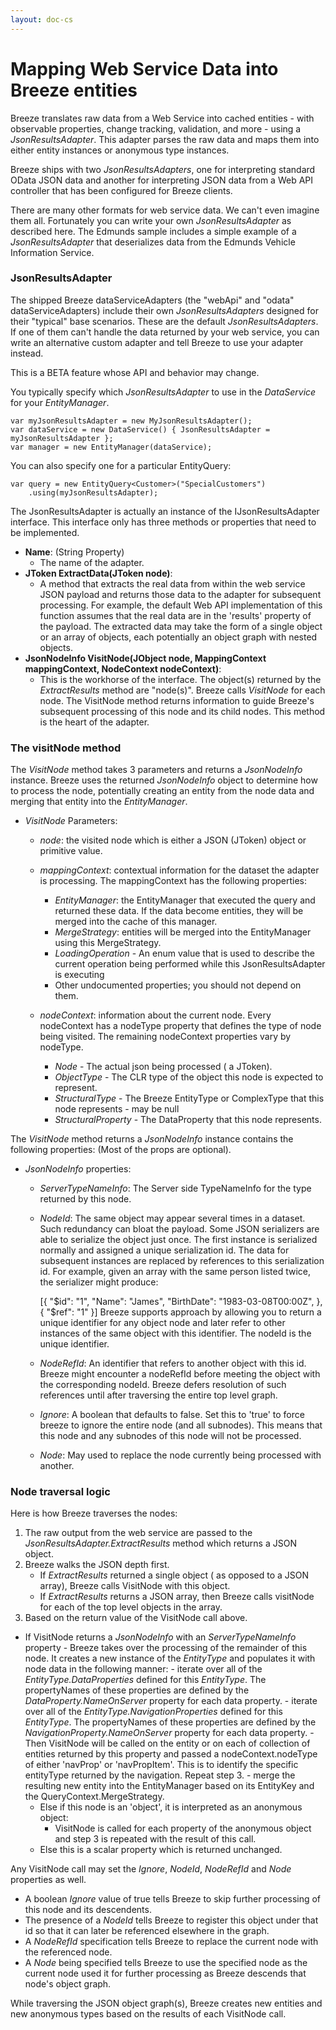 ```yaml
---
layout: doc-cs
---
```


# Mapping Web Service Data into Breeze entities

Breeze translates raw data from a Web Service into cached entities - with observable properties, change tracking, validation, and more - using a *JsonResultsAdapter*.  This adapter parses the raw data and maps them into either entity instances or anonymous type instances.

Breeze ships with two *JsonResultsAdapters*, one for interpreting standard OData JSON data and another for interpreting JSON data from a Web API controller that has been configured for Breeze clients.

There are many other formats for web service data. We can't even imagine them all. Fortunately you can write your own *JsonResultsAdapter* as described here. The Edmunds sample includes a simple example of a *JsonResultsAdapter* that deserializes data from the Edmunds Vehicle Information Service.

### JsonResultsAdapter

The shipped Breeze dataServiceAdapters  (the "webApi" and "odata" dataServiceAdapters) include their own *JsonResultsAdapters* designed for their "typical" base scenarios. These are the default *JsonResultsAdapters*. If one of them can't handle the data returned by your web service, you can write an alternative custom adapter and tell Breeze to use your adapter instead.

This is a BETA feature whose API and behavior may change.

You typically specify which *JsonResultsAdapter* to use in the *DataService* for your *EntityManager*.

    var myJsonResultsAdapter = new MyJsonResultsAdapter();
    var dataService = new DataService() { JsonResultsAdapter = myJsonResultsAdapter };
    var manager = new EntityManager(dataService);

You can also specify one for a particular EntityQuery:

    var query = new EntityQuery<Customer>("SpecialCustomers")
        .using(myJsonResultsAdapter);

The JsonResultsAdapter is actually an instance of the IJsonResultsAdapter interface.  This interface only has three methods or properties that need to be implemented. 

- **Name**: (String Property)
    -  The name of the adapter.
- **JToken ExtractData(JToken node)**: 
    - A method that extracts the real data from within the web service JSON payload and returns those data to the adapter for subsequent processing. For example, the default Web API implementation of this function assumes that the real data are in the 'results' property of the payload. The extracted data may take the form of a single object or an array of objects, each potentially an object graph with nested objects.
- **JsonNodeInfo VisitNode(JObject node, MappingContext mappingContext, NodeContext nodeContext)**: 
    - This is the workhorse of the interface.  The object(s) returned by the *ExtractResults* method are "node(s)". Breeze calls *VisitNode* for each node. The VisitNode method returns information to guide Breeze's subsequent processing of this node and its child nodes. This method is the heart of the adapter.
     
### The visitNode method

The *VisitNode* method takes 3 parameters and returns a *JsonNodeInfo* instance. Breeze uses the returned *JsonNodeInfo* object to determine how to process the node, potentially creating an entity from the node data and merging that entity into the *EntityManager*.

 - *VisitNode* Parameters:

    - *node*: the visited node which is either a JSON (JToken) object or primitive value.
    - *mappingContext*: contextual information for the dataset the adapter is processing. The mappingContext has the following properties:
        - *EntityManager*: the EntityManager that executed the query and returned these data. If the data become entities, they will be merged into the cache of this manager.
        - *MergeStrategy*: entities will be merged into the EntityManager using this MergeStrategy. 
        - *LoadingOperation* - An enum value that is used to describe the current operation being performed while this JsonResultsAdapter is executing
        - Other undocumented properties; you should not depend on them.

    - *nodeContext*: information about the current node. Every nodeContext has a nodeType property that defines the type of node being visited. The remaining nodeContext properties vary by nodeType.

        - *Node* - The actual json being processed ( a JToken).
        - *ObjectType* - The CLR type of the object this node is expected to represent.
        - *StructuralType* - The Breeze EntityType or ComplexType that this node represents - may be null
        - *StructuralProperty* - The DataProperty that this node represents. 
         
The *VisitNode* method returns a *JsonNodeInfo* instance contains the following properties: (Most of the props are optional).
 
   - *JsonNodeInfo* properties:
       - *ServerTypeNameInfo*: The Server side TypeNameInfo for the type returned by this node.  
       - *NodeId*: The same object may appear several times in a dataset. Such redundancy can bloat the payload. Some JSON serializers are able to serialize the object just once. The first instance is serialized normally and assigned a unique serialization id. The data for subsequent instances are replaced by references to this serialization id. For example, given an array with the same person listed twice, the serializer might produce:

            [{
              "$id": "1",
              "Name": "James",
              "BirthDate": "1983-03-08T00:00Z",
            },
            {
              "$ref": "1"
            }]
Breeze supports approach by allowing you to return a unique identifier for any object node and later refer to other instances of the same object with this identifier. The nodeId is the unique identifier.
 
       - *NodeRefId*: An identifier that refers to another object with this id. Breeze might encounter a nodeRefId before meeting the object with the corresponding nodeId. Breeze defers resolution of such references until after traversing the entire top level graph.
       - *Ignore*: A boolean that defaults to false. Set this to 'true' to force breeze to ignore the entire node (and all subnodes).  This means that this node and any subnodes of this node will not be processed.
       - *Node*: May used to replace the node currently being processed with another.
  
### Node traversal logic

Here is how Breeze traverses the nodes:

1. The raw output from the web service are passed to the *JsonResultsAdapter.ExtractResults* method which returns a JSON object. 
2. Breeze walks the JSON depth first. 
    - If *ExtractResults* returned a single object ( as opposed to a JSON array), Breeze calls VisitNode with this object. 
    - If *ExtractResults* returns a JSON array, then Breeze calls visitNode for each of the top level objects in the array.
3. Based on the return value of the VisitNode call above.
  - If VisitNode returns a *JsonNodeInfo* with an *ServerTypeNameInfo* property
        - Breeze takes over the processing of the remainder of this node. It creates a new instance of the *EntityType* and populates it with node data in the following manner:
            - iterate over all of the *EntityType.DataProperties* defined for this *EntityType*. The propertyNames of these properties are defined by the *DataProperty.NameOnServer* property for each data property.
            - iterate over all of the *EntityType.NavigationProperties* defined for this *EntityType*. The propertyNames of these properties are defined by the *NavigationProperty.NameOnServer* property for each data property. 
            - Then VisitNode will be called on the entity or on each of collection of entities returned by this property and passed a nodeContext.nodeType of either 'navProp' or 'navPropItem'. This is to identify the specific entityType returned by the navigation. Repeat step 3.
            - merge the resulting new entity into the EntityManager based on its EntityKey and the QueryContext.MergeStrategy.
    - Else if this node is an 'object', it is interpreted as an anonymous object:   
        - VisitNode is called for each property of the anonymous object and step 3 is repeated with the result of this call.
    - Else this is a scalar property which is returned unchanged.
    
Any VisitNode call may set the *Ignore*, *NodeId*, *NodeRefId* and *Node* properties as well.

- A boolean *Ignore* value of true tells Breeze to skip further processing of this node and its descendents.
- The presence of a *NodeId* tells Breeze to register this object under that id so that it can later be referenced elsewhere in the graph.
- A *NodeRefId* specification tells Breeze to replace the current node with the referenced node.
- A *Node* being specified tells Breeze to use the specified node as the current node used it for further processing as Breeze descends that node's object graph. 

While traversing the JSON object graph(s), Breeze creates new entities and new anonymous types based on the results of each VisitNode call. 

